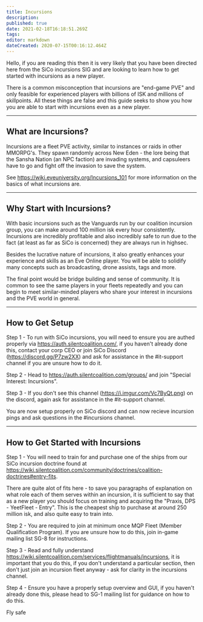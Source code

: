 ```yaml
---
title: Incursions
description: 
published: true
date: 2021-02-18T16:18:51.269Z
tags: 
editor: markdown
dateCreated: 2020-07-15T00:16:12.464Z
---
```


Hello, if you are reading this then it is very likely that you have been directed here from the SiCo incursions SIG and are looking to learn how to get started with incursions as a new player.

There is a common misconception that incursions are "end-game PVE" and only feasible for experienced players with billions of ISK and millions of skillpoints.  All these things are false and this guide seeks to show you how you are able to start with incursions even as a new player.


---
## What are Incursions?


Incursions are a fleet PVE activity, similar to instances or raids in other MMORPG's.  They spawn randomly across New Eden - the lore being that the Sansha Nation (an NPC faction) are invading systems, and capsuleers have to go and fight off the invasion to save the system.

See https://wiki.eveuniversity.org/Incursions_101 for more information on the basics of what incursions are.



---
## Why Start with Incursions?

With basic incursions such as the Vanguards run by our coalition incursion group, you can make around 100 million isk every hour consistently.  Incursions are incredibly profitable and also incredibly safe to run due to the fact (at least as far as SiCo is concerned) they are always run in highsec.

Besides the lucrative nature of incursions, it also greatly enhances your experience and skills as an Eve Online player.  You will be able to solidify many concepts such as broadcasting, drone assists, tags and more.

The final point would be bridge building and sense of community.  It is common to see the same players in your fleets repeatedly and you can begin to meet similar-minded players who share your interest in incursions and the PVE world in general.


---
## How to Get Setup

Step 1 - To run with SiCo incursions, you will need to ensure you are authed properly via https://auth.silentcoalition.com/, if you haven't already done this, contact your corp CEO or join SiCo Discord (https://discord.gg/P7zw2XX) and ask for assistance in the #it-support channel if you are unsure how to do it.

Step 2 - Head to https://auth.silentcoalition.com/groups/ and join "Special Interest: Incursions".

Step 3 - If you don't see this channel (https://i.imgur.com/Vc7ByQt.png) on the discord, again ask for assistance in the #it-support channel.

You are now setup properly on SiCo discord and can now recieve incursion pings and ask questions in the #incursions channel.


---
## How to Get Started with Incursions

Step 1 - You will need to train for and purchase one of the ships from our SiCo incursion doctrine found at https://wiki.silentcoalition.com/community/doctrines/coalition-doctrines#entry-fits.

There are quite alot of fits here - to save you paragraphs of explanation on what role each of them serves within an incursion, it is sufficient to say that as a new player you should focus on training and acquiring the "Praxis, DPS - YeetFleet - Entry".  This is the cheapest ship to purchase at around 250 million isk, and also quite easy to train into.

Step 2 - You are required to join at minimum once MQP Fleet (Member Qualification Program).  If you are unsure how to do this, join in-game mailing list SG-8 for instructions.

Step 3 - Read and fully understand https://wiki.silentcoalition.com/services/flightmanuals/incursions, it is important that you do this, if you don't understand a particular section, then don't just join an incursion fleet anyway - ask for clarity in the incursions channel.

Step 4 - Ensure you have a properly setup overview and GUI, if you haven't already done this, please head to SG-1 mailing list for guidance on how to do this.


Fly safe